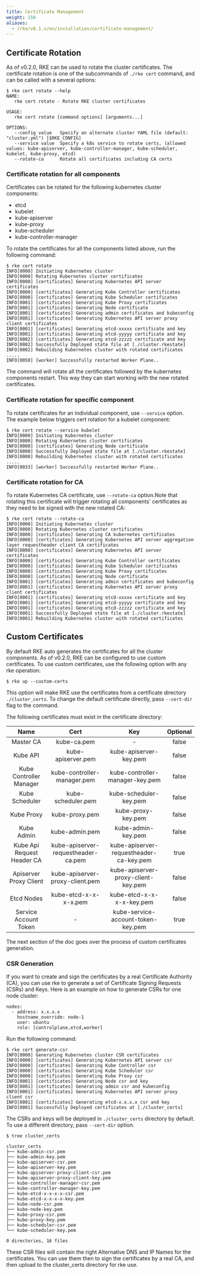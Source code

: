 ```yaml
---
title: Certificate Management
weight: 150
aliases:
  - /rke/v0.1.x/en/installation/certificate-management/
---
```


## Certificate Rotation

As of v0.2.0, RKE can be used to rotate the cluster certificates. The certificate rotation is one of the subcommands of `./rke cert` command, and can be called with a several options:

```
$ rke cert rotate --help
NAME:
   rke cert rotate - Rotate RKE cluster certificates

USAGE:
   rke cert rotate [command options] [arguments...]

OPTIONS:
   --config value   Specify an alternate cluster YAML file (default: "cluster.yml") [$RKE_CONFIG]
   --service value  Specify a k8s service to rotate certs, (allowed values: kube-apiserver, kube-controller-manager, kube-scheduler, kubelet, kube-proxy, etcd)
   --rotate-ca      Rotate all certificates including CA certs
```

### Certificate rotation for all components

Certificates can be rotated for the following kubernetes cluster components:

- etcd
- kubelet
- kube-apiserver
- kube-proxy
- kube-scheduler
- kube-controller-manager

To rotate the certificates for all the components listed above, run the following command:

```
$ rke cert rotate
INFO[0000] Initiating Kubernetes cluster                
INFO[0000] Rotating Kubernetes cluster certificates     
INFO[0000] [certificates] Generating Kubernetes API server certificates
INFO[0000] [certificates] Generating Kube Controller certificates
INFO[0000] [certificates] Generating Kube Scheduler certificates
INFO[0001] [certificates] Generating Kube Proxy certificates
INFO[0001] [certificates] Generating Node certificate   
INFO[0001] [certificates] Generating admin certificates and kubeconfig
INFO[0001] [certificates] Generating Kubernetes API server proxy client certificates
INFO[0001] [certificates] Generating etcd-xxxxx certificate and key
INFO[0001] [certificates] Generating etcd-yyyyy certificate and key
INFO[0002] [certificates] Generating etcd-zzzzz certificate and key
INFO[0002] Successfully Deployed state file at [./cluster.rkestate]
INFO[0002] Rebuilding Kubernetes cluster with rotated certificates
.....
INFO[0050] [worker] Successfully restarted Worker Plane..
```

The command will rotate all the certificates followed by the kubernetes components restart. This way they can start working with the new rotated certificates.


### Certificate rotation for specific component

To rotate certificates for an individual component, use `--service` option. The example below triggers cert rotation for a kubelet component: 

```
$ rke cert rotate --service kubelet
INFO[0000] Initiating Kubernetes cluster                
INFO[0000] Rotating Kubernetes cluster certificates     
INFO[0000] [certificates] Generating Node certificate   
INFO[0000] Successfully Deployed state file at [./cluster.rkestate]
INFO[0000] Rebuilding Kubernetes cluster with rotated certificates
.....
INFO[0033] [worker] Successfully restarted Worker Plane..
```

### Certificate rotation for CA

To rotate Kubernetes CA certificate, use `--rotate-ca` option.Note that rotating this certificate will trigger rotating all components' certificates as they need to be signed with the new rotated CA:
```
$ rke cert rotate --rotate-ca      
INFO[0000] Initiating Kubernetes cluster                
INFO[0000] Rotating Kubernetes cluster certificates     
INFO[0000] [certificates] Generating CA kubernetes certificates
INFO[0000] [certificates] Generating Kubernetes API server aggregation layer requestheader client CA certificates
INFO[0000] [certificates] Generating Kubernetes API server certificates
INFO[0000] [certificates] Generating Kube Controller certificates
INFO[0000] [certificates] Generating Kube Scheduler certificates
INFO[0000] [certificates] Generating Kube Proxy certificates
INFO[0000] [certificates] Generating Node certificate   
INFO[0001] [certificates] Generating admin certificates and kubeconfig
INFO[0001] [certificates] Generating Kubernetes API server proxy client certificates
INFO[0001] [certificates] Generating etcd-xxxxx certificate and key
INFO[0001] [certificates] Generating etcd-yyyyy certificate and key
INFO[0001] [certificates] Generating etcd-zzzzz certificate and key
INFO[0001] Successfully Deployed state file at [./cluster.rkestate]
INFO[0001] Rebuilding Kubernetes cluster with rotated certificates
```

## Custom Certificates

By default RKE auto generates the certificates for all the cluster components. As of v0.2.0, RKE can be configured to use custom certificates. To use custom certificates, use the following option with any rke operation:

```
$ rke up --custom-certs
```
This option will make RKE use the certificates from a certificate directory `./cluster_certs`. To change the default certificate directly, pass `--cert-dir` flag to the command.

The following certificates must exist in the certificate directory:

|            Name            |                 Cert                |                   Key                   | Optional |
|:--------------------------:|:-----------------------------------:|:---------------------------------------:|:--------:|
|          Master CA         |             kube-ca.pem             |                    -                    |   false  |
|          Kube API          |          kube-apiserver.pem         |          kube-apiserver-key.pem         |   false  |
|   Kube Controller Manager  |     kube-controller-manager.pem     |     kube-controller-manager-key.pem     |   false  |
|       Kube Scheduler       |          kube-scheduler.pem         |          kube-scheduler-key.pem         |   false  |
|         Kube Proxy         |            kube-proxy.pem           |            kube-proxy-key.pem           |   false  |
|         Kube Admin         |            kube-admin.pem           |            kube-admin-key.pem           |   false  |
| Kube Api Request Header CA | kube-apiserver-requestheader-ca.pem | kube-apiserver-requestheader-ca-key.pem |   true   |
|   Apiserver Proxy Client   |   kube-apiserver-proxy-client.pem   |   kube-apiserver-proxy-client-key.pem   |   false  |
|         Etcd Nodes         |        kube-etcd-x-x-x-x.pem        |        kube-etcd-x-x-x-x-key.pem        |   false  |
|    Service Account Token   |                  -                  |    kube-service-account-token-key.pem   |   true   |

The next section of the doc goes over the process of custom certificates generation.


### CSR Generation

If you want to create and sign the certificates by a real Certificate Authority (CA), you can use rke to generate a set of Certificate Signing Requests (CSRs) and Keys. Here is an example on how to generate CSRs for one node cluster:

```
nodes:
  - address: x.x.x.x
    hostname_override: node-1
    user: ubuntu
    role: [controlplane,etcd,worker]
```

Run the following command:
```
$ rke cert generate-csr     
INFO[0000] Generating Kubernetes cluster CSR certificates
INFO[0000] [certificates] Generating Kubernetes API server csr
INFO[0000] [certificates] Generating Kube Controller csr
INFO[0000] [certificates] Generating Kube Scheduler csr
INFO[0000] [certificates] Generating Kube Proxy csr     
INFO[0001] [certificates] Generating Node csr and key   
INFO[0001] [certificates] Generating admin csr and kubeconfig
INFO[0001] [certificates] Generating Kubernetes API server proxy client csr
INFO[0001] [certificates] Generating etcd-x.x.x.x csr and key
INFO[0001] Successfully Deployed certificates at [./cluster_certs]
```
The CSRs and keys will be deployed in `./cluster_certs` directory by default. To use a different directory, pass `--cert-dir` option.

```
$ tree cluster_certs

cluster_certs
├── kube-admin-csr.pem
├── kube-admin-key.pem
├── kube-apiserver-csr.pem
├── kube-apiserver-key.pem
├── kube-apiserver-proxy-client-csr.pem
├── kube-apiserver-proxy-client-key.pem
├── kube-controller-manager-csr.pem
├── kube-controller-manager-key.pem
├── kube-etcd-x-x-x-x-csr.pem
├── kube-etcd-x-x-x-x-key.pem
├── kube-node-csr.pem
├── kube-node-key.pem
├── kube-proxy-csr.pem
├── kube-proxy-key.pem
├── kube-scheduler-csr.pem
└── kube-scheduler-key.pem

0 directories, 16 files

```

These CSR files will contain the right Alternative DNS and IP Names for the certificates. You can use them then to sign the certificates by a real CA, and then upload to the cluster_certs directory for rke use.
